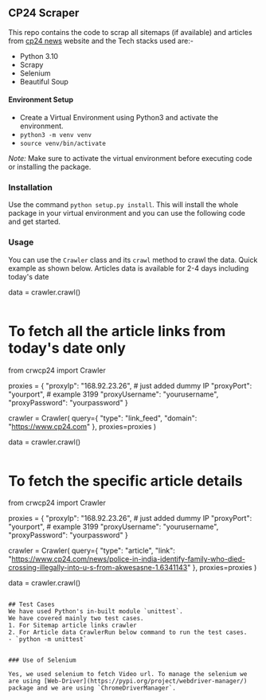## CP24 Scraper

This repo contains the code to scrap all sitemaps (if available) and articles from [cp24 news](https://www.cp24.com) website and the Tech stacks used are:-
-  Python 3.10
-  Scrapy 
-  Selenium
-  Beautiful Soup

#### Environment Setup

- Create a Virtual Environment using Python3 and activate the environment.
- `python3 -m venv venv`
- `source venv/bin/activate`

*Note:* Make sure to activate the virtual environment before executing code or installing the package.

### Installation

Use the command `python setup.py install`. This will install the whole package in your virtual environment and you can use the following code and get started.
### Usage

You can use the `Crawler` class and its `crawl` method to crawl the data.
Quick example as shown below.
Articles data is available for 2-4 days including today's date

data = crawler.crawl()
```
```
# To fetch all the article links from today's date only

from crwcp24 import Crawler

proxies = {
    "proxyIp": "168.92.23.26", # just added dummy IP
    "proxyPort": "yourport", # example 3199
    "proxyUsername": "yourusername",
    "proxyPassword": "yourpassword"
}

crawler = Crawler(
    query={
        "type": "link_feed",
        "domain": "https://www.cp24.com"
    },
    proxies=proxies
)

data = crawler.crawl()
```

```
#  To fetch the specific article details

from crwcp24 import Crawler

proxies = {
    "proxyIp": "168.92.23.26", # just added dummy IP
    "proxyPort": "yourport", # example 3199
    "proxyUsername": "yourusername",
    "proxyPassword": "yourpassword"
}

crawler = Crawler(
    query={
        "type": "article",
        "link": "https://www.cp24.com/news/police-in-india-identify-family-who-died-crossing-illegally-into-u-s-from-akwesasne-1.6341143"
    },
    proxies=proxies
)

data = crawler.crawl()
```

## Test Cases
We have used Python's in-built module `unittest`.
We have covered mainly two test cases.
1. For Sitemap article links crawler
2. For Article data CrawlerRun below command to run the test cases.
- `python -m unittest`


### Use of Selenium

Yes, we used selenium to fetch Video url. To manage the selenium we are using [Web-Driver](https://pypi.org/project/webdriver-manager/) package and we are using `ChromeDriverManager`.